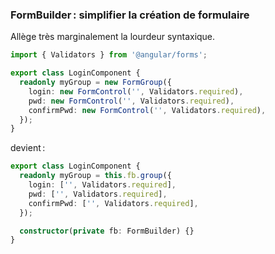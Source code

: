 ### FormBuilder : simplifier la création de formulaire

Allège très marginalement la lourdeur syntaxique.

```typescript
import { Validators } from '@angular/forms';

export class LoginComponent {
  readonly myGroup = new FormGroup({
    login: new FormControl('', Validators.required),
    pwd: new FormControl('', Validators.required),
    confirmPwd: new FormControl('', Validators.required),
  });
}
```

devient :

```typescript
export class LoginComponent {
  readonly myGroup = this.fb.group({
    login: ['', Validators.required],
    pwd: ['', Validators.required],
    confirmPwd: ['', Validators.required],
  });

  constructor(private fb: FormBuilder) {}
}
```
